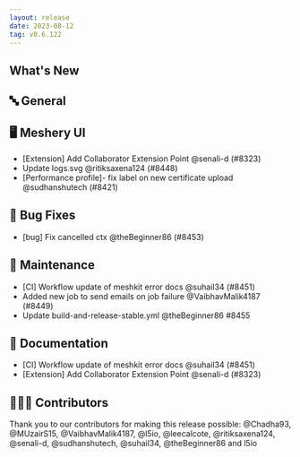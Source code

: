 ```yaml
---
layout: release
date: 2023-08-12
tag: v0.6.122
---
```


## What's New

## 🔤 General

## 🖥 Meshery UI

- [Extension] Add Collaborator Extension Point @senali-d (#8323)
- Update logs.svg @ritiksaxena124 (#8448)
- [Performance profile]- fix label on new certificate upload @sudhanshutech (#8421)

## 🐛 Bug Fixes

- [bug] Fix cancelled ctx @theBeginner86 (#8453)

## 🧰 Maintenance

- [CI] Workflow update of meshkit error docs @suhail34 (#8451)
- Added new job to send emails on job failure @VaibhavMalik4187 (#8449)
- Update build-and-release-stable.yml @theBeginner86 #8455

## 📖 Documentation

- [CI] Workflow update of meshkit error docs @suhail34 (#8451)
- [Extension] Add Collaborator Extension Point @senali-d (#8323)

## 👨🏽‍💻 Contributors

Thank you to our contributors for making this release possible:
@Chadha93, @MUzairS15, @VaibhavMalik4187, @l5io, @leecalcote, @ritiksaxena124, @senali-d, @sudhanshutech, @suhail34, @theBeginner86 and l5io
